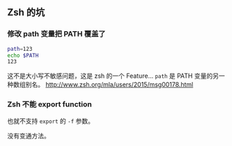 ## Zsh 的坑

### 修改 path 变量把 PATH 覆盖了

```zsh
path=123
echo $PATH
123
```

这不是大小写不敏感问题，这是 zsh 的一个 Feature…
`path` 是 PATH 变量的另一种数组别名。
http://www.zsh.org/mla/users/2015/msg00178.html

### Zsh 不能 export function

也就不支持 `export` 的 `-f` 参数。

没有变通方法。
